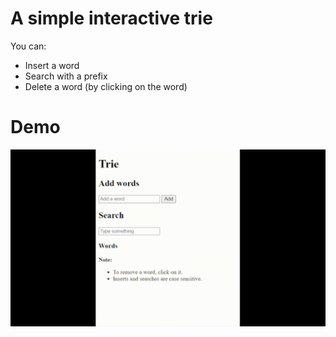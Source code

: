 # A simple interactive trie

You can:
- Insert a word
- Search with a prefix
- Delete a word (by clicking on the word)

# Demo
![alt-text](trie.gif)